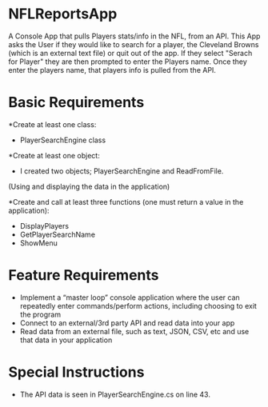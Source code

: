 # NFLReportsApp

A Console App that pulls Players stats/info in the NFL, from an API. This App asks the User if they would like to search for a player, the Cleveland Browns (which is an external text file) or quit out of the app. If they select "Serach for Player" they are then prompted to enter the Players name. Once they enter the players name, that players info is pulled from the API.


# Basic Requirements

*Create at least one class:
 * PlayerSearchEngine class

*Create at least one object:
 * I created two objects; PlayerSearchEngine and ReadFromFile.

(Using and displaying the data in the application)

*Create and call at least three functions (one must return a value in the application):
 * DisplayPlayers
 * GetPlayerSearchName
 * ShowMenu


# Feature Requirements

* Implement a “master loop” console application where the user can repeatedly enter commands/perform actions, including choosing to exit the program
* Connect to an external/3rd party API and read data into your app
* Read data from an external file, such as text, JSON, CSV, etc and use that data in your application

# Special Instructions

* The API data is seen in PlayerSearchEngine.cs on line 43. 
